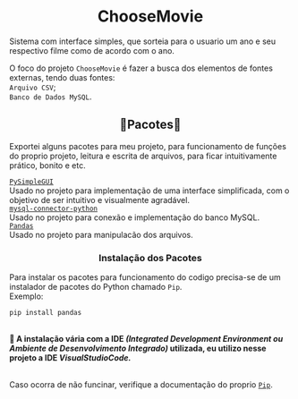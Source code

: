 <div align='center'>
	<h1>ChooseMovie</h1>
</div>

Sistema com interface simples, que sorteia para o usuario um ano e seu respectivo filme como de acordo com o ano. <br>

O foco do projeto `ChooseMovie` é fazer a busca dos elementos de fontes externas, tendo duas fontes: <br>
`Arquivo CSV`; <br>
`Banco de Dados MySQL`.



<div align='center'>
	 <h2>&#128193;Pacotes&#128194;</h2> 
</div>

Exportei alguns pacotes para meu projeto, para funcionamento de funções do proprio projeto, 
leitura e escrita de arquivos, para ficar intuitivamente prático, bonito e etc. <br>


[`PySimpleGUI`](https://github.com/PySimpleGUI/PySimpleGUI) <br>
Usado no projeto para implementação de uma interface simplificada, com o objetivo de ser intuitivo e visualmente agradável. <br>
[`mysql-connector-python`](https://dev.mysql.com/doc/connector-python/en/connector-python-examples.html) <br>
Usado no projeto para conexão e implementação do banco MySQL. <br>
[`Pandas`](https://pandas.pydata.org/about/) <br>
Usado no projeto para manipulacão dos arquivos. <br>

<div align='center'>
	<h3>Instalação dos Pacotes</h3>
</div>

Para instalar os pacotes para funcionamento do codigo precisa-se de um instalador de pacotes do Python chamado `Pip`. <br>
Exemplo:

	pip install pandas

<br>
<strong>
	&#128226; A instalação vária com a IDE <i>(Integrated Development Environment ou Ambiente de Desenvolvimento Integrado)</i> utilizada, eu utilizo nesse projeto a IDE <i>VisualStudioCode.</i><br>
</strong>
<br> 

Caso ocorra de não funcinar, verifique a documentação do proprio [`Pip`](https://packaging.python.org/en/latest/tutorials/installing-packages/).
